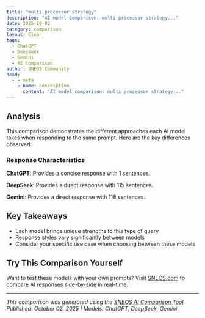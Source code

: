 ```yaml
---
title: "multi processor strategy"
description: "AI model comparison: multi processor strategy..."
date: 2025-10-02
category: comparison
layout: Clean
tags:
  - ChatGPT
  - DeepSeek
  - Gemini
  - AI Comparison
author: SNEOS Community
head:
  - - meta
    - name: description
      content: "AI model comparison: multi processor strategy..."
---
```


<ChatComparison
  title="multi processor strategy"
  prompt="multi processor strategy"
  :responses='{
    "ChatGPT": "A multi-processor strategy refers to an approach in computing where multiple processors (or CPU cores) are utilized to perform tasks simultaneously. This strategy can significantly enhance performance, scalability, and efficiency for various computing tasks. Here are several key aspects of multi-processor strategies:\n\n### 1. **Types of Multi-Processor Architectures**\n   - **Symmetric Multiprocessing (SMP)**: All processors share a common memory and are treated equally, allowing for uniform processing power across the system.\n   - **Asymmetric Multiprocessing (AMP)**: Processors are assigned specific tasks and have their own memory. Each processor may have a different role, leading to a more hierarchical structure.\n   - **Cluster Computing**: Multiple independent computers (nodes) connected in a network working together. They can be used to perform tasks such as parallel processing or load balancing.\n\n### 2. **Parallel Processing**\n   - Utilizing multiple processors to execute multiple threads or processes in parallel, which can dramatically reduce the time needed to complete computational tasks.\n   - Common models for parallel processing include:\n     - **Data Parallelism**: Distributing data across multiple processors to perform the same operation on different pieces of data.\n     - **Task Parallelism**: Distributing different tasks to different processors, allowing different procedures to run concurrently.\n\n### 3. **Load Balancing**\n   - Distributing workloads evenly across processors to avoid situations where some processors are overburdened while others are idle.\n   - Dynamic load balancing techniques can help to allocate tasks in real-time based on current processor loads.\n\n### 4. **Synchronization**\n   - As processors work concurrently, coordination is required to manage access to shared resources and avoid conflicts. Techniques include:\n     - **Mutexes**: Used to ensure that only one processor accesses a resource at a time.\n     - **Semaphores**: Used to control access based on the number of available resources.\n     - **Barriers**: Used to synchronize multiple threads at a particular point in their execution.\n\n### 5. **Shared vs. Distributed Memory**\n   - **Shared Memory**: Processors access a common memory space. This requires careful management of synchronization and can lead to contention.\n   - **Distributed Memory**: Each processor has its own local memory space, and communication occurs through messages, which can eliminate contention but introduces overhead with data communication.\n\n### 6. **Multi-threading and Multi-processing**\n   - **Multi-threading**: Running multiple threads within a single process to leverage multi-core architectures more effectively.\n   - **Multi-processing**: Running multiple processes that can communicate with each other through inter-process communication (IPC) mechanisms.\n\n### 7. **Parallel Algorithms**\n   - Algorithms designed specifically to capitalize on parallel processing capabilities, including sorting algorithms (e.g., parallel quicksort) and matrix multiplication.\n\n### 8. **Applications of Multi-Processor Strategies**\n   - High-performance computing (HPC) applications such as simulations, scientific computing, and complex calculations.\n   - Data-intensive applications such as big data analytics and machine learning tasks.\n   - Real-time processing systems in industries like finance and telecommunications.\n\n### 9. **Challenges**\n   - **Complexity**: Writing software that effectively makes use of multiple processors can be complex.\n   - **Overhead**: Communication between processors can lead to overhead that negates some of the performance gains.\n   - **Debugging**: Multi-threaded and multi-processed applications can be more challenging to debug due to the non-deterministic nature of concurrent execution.\n\n### Conclusion\nA multi-processor strategy is essential for enhancing computing performance, particularly in data-intensive and computationally demanding applications. By effectively utilizing multiple processors, systems can achieve significant speedups and better resource utilization. Understanding the different architectures, synchronization methods, and appropriate programming models is crucial for successfully implementing multi-processor strategies.",
    "DeepSeek": "Of course. Here is a comprehensive overview of **multi-processor strategy**, covering the fundamental concepts, key strategies, and modern implementations.\n\n### 1. What is a Multi-Processor Strategy?\n\nAt its core, a multi-processor strategy is a plan for how to use multiple processing units (CPUs/cores) within a single computer system to solve a problem or run an application more efficiently. The goal is to achieve **parallelism**, which leads to:\n\n*   **Increased Performance:** Complete tasks faster by dividing the workload.\n*   **Improved Throughput:** Handle more tasks simultaneously.\n*   **Better Resource Utilization:** Keep all processors busy.\n*   **Enhanced Responsiveness:** Offload work from a main thread (e.g., keeping a UI responsive).\n\nThis strategy is governed by the system\u0027s **Operating System (OS)** and the design of the **application software**.\n\n---\n\n### 2. Foundational Architectures: How Processors are Connected\n\nThe hardware architecture dictates the strategy\u0027s constraints and opportunities.\n\n| Architecture | Description | Key Strategy Implication | Example |\n| :--- | :--- | :--- | :--- |\n| **SMP (Symmetric Multi-Processing)** | Multiple identical processors share a single central memory and I/O bus. All processors are peers. | **Shared-Memory Programming.** All CPUs can access all memory equally. This is simple but can create bottlenecks on the memory bus. | A modern multi-core desktop CPU (e.g., Intel Core i7, AMD Ryzen). |\n| **NUMA (Non-Uniform Memory Access)** | An evolution of SMP. Each processor has its own local memory. Accessing local memory is fast; accessing another processor\u0027s memory (\u0022remote\u0022) is slower. | **Memory-Aware Scheduling.** The OS and software should try to schedule tasks and allocate memory on the same \u0022node\u0022 to minimize slow remote access. | High-end servers and workstations with multiple CPU sockets. |\n| **AMP (Asymmetric Multi-Processing)** | Processors are specialized and often run independent operating systems. A \u0022master\u0022 processor delegates tasks to \u0022slave\u0022 processors. | **Heterogeneous Processing.** Different code runs on different cores based on their specialty (e.g., general-purpose vs. real-time vs. DSP). | **SoCs (System on a Chip):** A smartphone\u0027s SoC has a main application CPU, a GPU, a DSP, and a low-power core for always-on tasks. |\n\n---\n\n### 3. Key Strategic Models for Software\n\nThis is the heart of the strategy\u2014how you actually write software to leverage multiple processors.\n\n#### A. Shared Memory Model (Used in SMP/NUMA systems)\n\nAll threads/processes share a common address space. The primary challenge is **synchronization**.\n\n1.  **Thread-Based Concurrency (e.g., Pthreads, Java Threads)**\n    *   **Strategy:** Create multiple threads within a single process. They can work on different parts of a problem.\n    *   **Challenge:** Requires careful use of **locks, mutexes, and semaphores** to prevent **race conditions** (where two threads modify the same data at once) and **deadlocks**.\n    *   **Best For:** Task parallelism, applications with natural asynchronicity (e.g., a web server handling multiple requests).\n\n2.  **Parallel Programming Models (e.g., OpenMP)**\n    *   **Strategy:** A \u0022directive-based\u0022 model. The programmer adds simple compiler directives (e.g., \u0060#pragma omp parallel for\u0060 in C\u002B\u002B) to automatically parallelize loops and code sections.\n    *   **Advantage:** Much simpler and less error-prone than manual thread management.\n    *   **Best For:** Data-parallel problems, especially \u0022embarrassingly parallel\u0022 loops in scientific computing.\n\n#### B. Message Passing Model (Works on any architecture, including clusters)\n\nProcesses have separate, private memory spaces and communicate by explicitly sending and receiving messages.\n\n1.  **MPI (Message Passing Interface)**\n    *   **Strategy:** A standard library for C, C\u002B\u002B, Fortran, etc. Processes coordinate by passing messages (e.g., \u0060MPI_Send\u0060, \u0060MPI_Recv\u0060).\n    *   **Advantage:** Highly portable and scalable. It\u0027s the dominant model for supercomputing (HPC) on large clusters.\n    *   **Challenge:** The programmer is responsible for decomposing the problem and managing all communication, which can be complex.\n    *   **Best For:** Large-scale, complex simulations where data decomposition is natural (e.g., fluid dynamics, climate modeling).\n\n#### C. Data Parallelism\n\nThe same operation is applied concurrently to different elements of a dataset.\n\n*   **Strategy:** Leverage hardware designed for this, like **GPUs (Graphics Processing Units)**.\n*   **Model:** **CUDA** (for NVIDIA GPUs) and **OpenCL** (vendor-agnostic).\n*   **How it works:** Launch thousands of lightweight threads that all execute the same \u0022kernel\u0022 function on different pieces of data.\n*   **Best For:** Image processing, machine learning model training, scientific simulations on large arrays.\n\n#### D. Task-Based Parallelism\n\nThe problem is broken down into a set of distinct \u0022tasks\u0022 that can be executed independently.\n\n*   **Strategy:** Use a **task scheduler** (like Intel\u0027s TBB, .NET\u0027s Task Parallel Library, or Java\u0027s Fork-Join Framework) to manage a pool of worker threads. The scheduler dynamically assigns tasks to idle threads.\n*   **Advantage:** Excellent for load balancing, especially when tasks have variable and unpredictable execution times.\n*   **Best For:** Complex applications with irregular workloads, such as processing a graph or handling user interface events.\n\n---\n\n### 4. The Role of the Operating System\n\nThe OS is the ultimate multi-processor strategist. Its key strategies are:\n\n*   **Scheduling:** The OS scheduler decides which thread runs on which processor and for how long. Key goals are:\n    *   **Load Balancing:** Distribute threads evenly across all cores.\n    *   **Affinity:** Try to keep a thread on the same core to maximize cache utilization.\n    *   **NUMA Awareness:** Schedule threads on the processor node where their memory is allocated.\n*   **Synchronization Primitives:** The OS provides the low-level mechanisms (like futexes on Linux) that higher-level locking APIs are built upon.\n*   **Memory Management:** The OS handles the virtual-to-physical memory mapping, which is critical for both SMP and NUMA performance.\n\n---\n\n### 5. A Practical Strategy: How to Choose and Implement\n\nHere is a decision-making flowchart for choosing a strategy:\n\n\u0060\u0060\u0060mermaid\nflowchart TD\n    A[Start: Analyze the Problem] --\u003E B{Is it mostly\u003Cbr\u003Eindependent tasks?};\n    B -- Yes --\u003E C[Task-Based Parallelism\u003Cbr\u003Ee.g., TPL, TBB];\n    B -- No --\u003E D{Is it loops over\u003Cbr\u003Elarge arrays?};\n    D -- Yes --\u003E E[Data Parallelism\u003Cbr\u003Ee.g., OpenMP, GPU];\n    D -- No --\u003E F{Is it a large, complex,\u003Cbr\u003Escalable simulation?};\n    F -- Yes --\u003E G[Message Passing\u003Cbr\u003Ee.g., MPI];\n    F -- No --\u003E H[Shared Memory Threads\u003Cbr\u003Ee.g., Threads, Goroutines];\n\u0060\u0060\u0060\n\n### Summary and Key Takeaways\n\n*   **Hardware Dictates Options:** Know your architecture (SMP, NUMA, AMP).\n*   **Decomposition is Key:** The first step is to figure out how to break your problem into parallelizable pieces (by task or by data).\n*   **Synchronization is Hard:** In shared memory, incorrect synchronization is the primary source of bugs. Prefer higher-level abstractions (OpenMP, Task Schedulers) over manual thread management when possible.\n*   **Communication Overhead:** In message passing, the cost of communication can dominate. A good strategy minimizes inter-process communication.\n*   **Think in Terms of Scalability:** The best strategy is one that allows your application to run efficiently as you add more processors. Avoid strategies that have a single point of contention (like a global lock).\n\nThe most effective modern applications often use a **hybrid strategy**, for example, using **MPI to distribute work across different nodes** in a cluster and **OpenMP to parallelize work across the cores within each node**.",
    "Gemini": "Okay, let\u0027s break down multi-processor strategies. I\u0027ll cover the key concepts, approaches, challenges, and considerations.\n\n**What is a Multi-Processor Strategy?**\n\nAt its core, a multi-processor strategy is about effectively utilizing multiple processing units (CPUs, cores, or even separate machines) to achieve a desired outcome.  This outcome is usually improved performance, increased throughput, enhanced fault tolerance, or some combination of these. It involves designing software and/or hardware systems to take advantage of parallelism.\n\n**Key Concepts and Approaches**\n\n1.  **Parallelism vs. Concurrency:** It\u0027s important to distinguish these:\n\n    *   **Parallelism:**  True simultaneous execution of multiple tasks on different processors or cores *at the same time*.\n    *   **Concurrency:**  The ability to manage multiple tasks *at the same time* but not necessarily execute them simultaneously. Concurrency can be achieved on a single-core system through techniques like time-slicing, where the CPU rapidly switches between tasks.  Parallelism *requires* multiple processing units.\n\n2.  **Types of Parallelism:**\n\n    *   **Data Parallelism:** The same operation is performed on different parts of a data set simultaneously. Think of processing images where each pixel or region can be handled independently.\n    *   **Task Parallelism:** Different tasks are executed concurrently, often with each task performing a different operation.  For example, one task might handle user input, while another performs calculations, and a third handles output.\n    *   **Instruction-Level Parallelism (ILP):**  The CPU itself attempts to execute multiple instructions from the same instruction stream in parallel (e.g., using pipelining, superscalar execution, and out-of-order execution).  This is largely handled by the CPU hardware.\n    *   **Bit-Level Parallelism:**  Increasing the word size of the processor (e.g., from 8-bit to 32-bit to 64-bit) allows it to process larger chunks of data in a single operation. This is generally a hardware design decision.\n\n3.  **Shared Memory vs. Distributed Memory:**\n\n    *   **Shared Memory (SMP - Symmetric Multiprocessing):**  All processors have access to the same physical memory. This makes communication between processors relatively easy because they can directly access and modify the same data. Examples include multi-core CPUs in a single machine.  Common programming models include threads and shared variables. Potential issues: Cache coherence, contention for memory access.\n    *   **Distributed Memory (Clusters, MPP - Massively Parallel Processing):**  Each processor has its own private memory. Processors communicate with each other by sending messages over a network. Examples include clusters of computers or supercomputers. Common programming models include message passing (e.g., MPI - Message Passing Interface). Potential issues: Communication latency, network bandwidth limitations.\n\n4.  **Programming Models and Frameworks:**\n\n    *   **Threads:** Lightweight processes that share the same memory space within a process.  (e.g., Pthreads, Java Threads, .NET Threads). Useful for shared memory systems.\n    *   **Message Passing (MPI):** A standard for inter-process communication, widely used in distributed memory systems. It provides functions for sending and receiving data between processes.\n    *   **OpenMP:** An API for shared-memory parallel programming in C, C\u002B\u002B, and Fortran. It uses compiler directives to specify parallel regions of code.\n    *   **CUDA/OpenCL:** Frameworks for programming GPUs (Graphics Processing Units) for general-purpose computation. GPUs have a massively parallel architecture that is well-suited for certain types of problems.\n    *   **MapReduce (Hadoop):** A programming model and software framework for processing large datasets in parallel on clusters of computers. It\u0027s particularly useful for data-intensive applications.\n    *   **Fork/Join:**  A parallel programming pattern where a task is split into smaller subtasks that can be executed concurrently (fork), and then the results are combined (join).\n    *   **Actor Model:**  A concurrent programming model where \u0022actors\u0022 are independent entities that communicate with each other by sending messages.\n    *   **Parallel Patterns:**  Recognizable and reusable solutions to common parallel programming problems (e.g., pipeline, divide and conquer, master/worker).\n\n**Design Considerations and Challenges**\n\n1.  **Amdahl\u0027s Law:** A fundamental principle that states that the maximum speedup achievable by parallelizing a program is limited by the fraction of the program that *cannot* be parallelized (the sequential portion). This highlights the importance of identifying and minimizing the sequential bottlenecks in your code.\n\n2.  **Overhead:** Parallelism introduces overhead in the form of communication, synchronization, and context switching.  The overhead must be less than the performance gains from parallelism for it to be worthwhile.\n\n3.  **Synchronization:**  When multiple processors access shared resources (e.g., memory, files), you need synchronization mechanisms (locks, semaphores, mutexes) to prevent race conditions and data corruption.  Synchronization can introduce performance bottlenecks if not used carefully.\n\n4.  **Cache Coherence:** In shared-memory systems, ensuring that all processors have a consistent view of the data in their caches is crucial. Cache coherence protocols manage this consistency, but they can also introduce overhead.\n\n5.  **Load Balancing:**  Distributing the workload evenly across all processors is essential to maximize performance.  Uneven load distribution can lead to some processors being idle while others are overloaded.\n\n6.  **Communication Costs:** In distributed-memory systems, communication between processors can be expensive (in terms of latency and bandwidth).  Minimizing communication is crucial for performance.\n\n7.  **Complexity:**  Parallel programming is inherently more complex than sequential programming.  Debugging and testing parallel code can be significantly more challenging.\n\n8.  **Scalability:**  The ability of a parallel system to maintain its performance as the number of processors increases.  Scalability is affected by factors such as Amdahl\u0027s Law, communication costs, and load balancing.\n\n9.  **Data Dependencies:**  Identifying dependencies between tasks is crucial for determining which tasks can be executed in parallel.\n\n**Choosing the Right Strategy**\n\nThe best multi-processor strategy depends heavily on the specific problem you are trying to solve, the hardware you have available, and the performance requirements. Here are some questions to ask:\n\n*   **What is the nature of the problem?**  Is it data-parallel, task-parallel, or a combination of both?\n*   **What kind of hardware do I have?**  Is it a shared-memory system, a distributed-memory system, or a hybrid? Do I have access to GPUs?\n*   **What are the performance goals?**  Do I need to minimize latency, maximize throughput, or both?\n*   **What is the acceptable level of complexity?**  How much time and effort am I willing to invest in developing and maintaining a parallel solution?\n*   **What are the dependencies?** What parts of the problem *must* be done serially?\n*   **What are the potential bottlenecks?**  Where are the likely sources of overhead (communication, synchronization, load imbalance)?\n\n**Example Scenarios**\n\n*   **Image Processing:** Data parallelism is a good fit. Each pixel or region can be processed independently, and GPUs are well-suited for this type of computation.\n*   **Web Server:** Task parallelism is common. Different requests can be handled by different threads or processes concurrently.\n*   **Scientific Simulations:**  Can be data-parallel (e.g., simulating fluid dynamics) or task-parallel (e.g., running multiple simulations with different parameters).  Supercomputers and clusters are often used.\n*   **Database Query Processing:** Parallel query execution can significantly improve performance. Techniques like data partitioning and parallel join algorithms are used.\n*   **Machine Learning:** Training machine learning models can be computationally intensive. Data parallelism and model parallelism are used to distribute the training workload across multiple processors or machines.\n\n**Tools and Technologies**\n\n*   **Debuggers:**  GDB (GNU Debugger), Intel Inspector, Valgrind\n*   **Profilers:**  gprof, Intel VTune Amplifier, perf\n*   **Performance Analysis Tools:**  HPCToolkit, TAU\n*   **Compilers:**  GCC, Intel compilers, Clang\n*   **Libraries:**  BLAS, LAPACK, FFTW\n\n**In Summary**\n\nA successful multi-processor strategy requires a deep understanding of the problem, the hardware, and the programming models available.  It also requires careful attention to detail to minimize overhead, ensure correct synchronization, and achieve good load balancing.  While parallel programming can be challenging, the potential performance gains can be significant for many applications.\n"
  }'
  published-date="11:06"
/>

## Analysis

This comparison demonstrates the different approaches each AI model takes when responding to the same prompt. Here are the key differences observed:

### Response Characteristics

**ChatGPT**: Provides a concise response with 1 sentences. 

**DeepSeek**: Provides a direct response with 115 sentences. 

**Gemini**: Provides a direct response with 118 sentences. 

## Key Takeaways

- Each model brings unique strengths to this type of query
- Response styles vary significantly between models
- Consider your specific use case when choosing between these models

## Try This Comparison Yourself

Want to test these models with your own prompts? Visit [SNEOS.com](https://sneos.com) to compare AI responses side-by-side in real-time.

---

*This comparison was generated using the [SNEOS AI Comparison Tool](https://sneos.com)*
*Published: October 02, 2025 | Models: ChatGPT, DeepSeek, Gemini*
